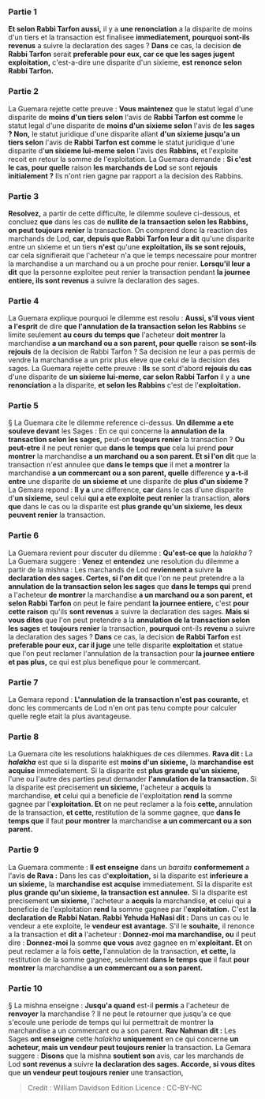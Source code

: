 
### Partie 1
<b>Et selon Rabbi Tarfon aussi,</b> il y a <b>une renonciation</b> a la disparite de moins d'un tiers et la transaction est finalisee <b>immediatement, pourquoi sont-ils revenus</b> a suivre la declaration des sages ? <b>Dans</b> ce cas, la decision <b>de Rabbi Tarfon</b> serait <b>preferable pour eux, car ce que les sages jugent exploitation,</b> c'est-a-dire une disparite d'un sixieme, <b>est renonce selon Rabbi Tarfon.</b>

### Partie 2
La Guemara rejette cette preuve : <b>Vous maintenez</b> que le statut legal d'une disparite de <b>moins d'un tiers selon</b> l'avis de <b>Rabbi Tarfon est comme</b> le statut legal d'une disparite de <b>moins d'un sixieme selon</b> l'avis de <b>les sages ? Non,</b> le statut juridique d'une disparite allant <b>d'un sixieme jusqu'a un tiers selon</b> l'avis de <b>Rabbi Tarfon est comme</b> le statut juridique d'une disparite d'<b>un sixieme lui-meme selon</b> l'avis des <b>Rabbins,</b> et l'exploite recoit en retour la somme de l'exploitation. La Guemara demande : <b>Si c'est le cas, pour quelle</b> raison <b>les marchands de Lod</b> se sont <b>rejouis initialement ?</b> Ils n'ont rien gagne par rapport a la decision des Rabbins.

### Partie 3
<b>Resolvez,</b> a partir de cette difficulte, le dilemme souleve ci-dessous, et concluez <b>que</b> dans les cas de <b>nullite de la transaction selon les Rabbins, on peut toujours renier</b> la transaction. On comprend donc la reaction des marchands de Lod, <b>car, depuis que Rabbi Tarfon leur a dit</b> qu'une disparite entre un sixieme et un tiers <b>n'est</b> qu'une <b>exploitation, ils se sont rejouis,</b> car cela signifierait que l'acheteur n'a que le temps necessaire pour montrer la marchandise a un marchand ou a un proche pour renier. <b>Lorsqu'il leur a dit</b> que la personne exploitee peut renier la transaction pendant <b>la journee entiere, ils sont revenus</b> a suivre la declaration des sages.

### Partie 4
La Guemara explique pourquoi le dilemme est resolu : <b>Aussi, s'il vous vient a l'esprit</b> de dire <b>que l'annulation de la transaction selon les Rabbins</b> se limite seulement <b>au cours du temps que</b> l'acheteur <b>doit montrer</b> la marchandise <b>a un marchand ou a son parent, pour quelle</b> raison <b>se sont-ils rejouis</b> de la decision de Rabbi Tarfon ? Sa decision ne leur a pas permis de vendre la marchandise a un prix plus eleve que celui de la decision des sages. La Guemara rejette cette preuve : <b>Ils</b> se sont d'abord <b>rejouis du cas</b> d'une disparite de <b>un sixieme lui-meme, car selon Rabbi Tarfon</b> il y a <b>une renonciation</b> a la disparite, <b>et selon les Rabbins</b> c'est de l'<b>exploitation.</b>

### Partie 5
§ La Guemara cite le dilemme reference ci-dessus. <b>Un dilemme a ete souleve devant</b> les Sages : En ce qui concerne la <b>annulation de la transaction selon les sages,</b> peut-on <b>toujours renier</b> la transaction ? <b>Ou peut-etre</b> il ne peut renier que <b>dans le temps que</b> cela lui prend <b>pour montrer</b> la marchandise <b>a un marchand ou a son parent. Et si l'on dit</b> que la transaction n'est annulee que <b>dans le temps que</b> il met <b>a montrer</b> la marchandise <b>a un commercant ou a son parent, quelle</b> difference <b>y a-t-il entre</b> une disparite de <b>un sixieme et</b> une disparite de <b>plus d'un sixieme ?</b> La Gemara repond : <b>Il y a</b> une difference, <b>car</b> dans le cas d'une disparite d'<b>un sixieme,</b> seul celui <b>qui a ete exploite peut renier</b> la transaction, <b>alors que</b> dans le cas ou la disparite est <b>plus grande qu'un sixieme, les deux peuvent renier</b> la transaction.

### Partie 6
La Guemara revient pour discuter du dilemme : <b>Qu'est-ce que</b> la <i>halakha</i> ? La Guemara suggere : <b>Venez</b> et <b>entendez</b> une resolution du dilemme a partir de la mishna : Les marchands de Lod <b>reviennent a</b> suivre <b>la declaration des sages. Certes, si l'on dit</b> que l'on ne peut pretendre a la <b>annulation de la transaction selon les sages</b> que <b>dans le temps qui</b> prend a l'acheteur <b>de montrer</b> la marchandise <b>a un marchand ou a son parent, et selon Rabbi Tarfon</b> on peut le faire pendant <b>la journee entiere,</b> c'est <b>pour cette raison</b> qu'ils <b>sont revenus</b> a suivre la declaration des sages. <b>Mais si vous dites</b> que l'on peut pretendre a la <b>annulation de la transaction selon les sages</b> et <b>toujours renier</b> la transaction, <b>pourquoi</b> ont-ils <b>revenu</b> a suivre la declaration des sages ? <b>Dans</b> ce cas, la decision <b>de Rabbi Tarfon</b> est <b>preferable pour eux, car il juge</b> une telle disparite <b>exploitation</b> et statue que l'on peut reclamer l'annulation de la transaction pour <b>la journee entiere et pas plus,</b> ce qui est plus benefique pour le commercant.

### Partie 7
La Gemara repond : <b>L'annulation de la transaction n'est pas courante,</b> et donc les commercants de Lod n'en ont pas tenu compte pour calculer quelle regle etait la plus avantageuse.

### Partie 8
La Guemara cite les resolutions halakhiques de ces dilemmes. <b>Rava dit :</b> La <b><i>halakha</i></b> est que si la disparite est <b>moins d'un sixieme,</b> la <b>marchandise est acquise</b> immediatement. Si la disparite est <b>plus grande qu'un sixieme,</b> l'une ou l'autre des parties peut demander <b>l'annulation de la transaction.</b> Si la disparite est precisement <b>un sixieme,</b> l'acheteur a <b>acquis</b> la marchandise, <b>et</b> celui qui a beneficie de l'exploitation <b>rend</b> la somme gagnee par l'<b>exploitation. Et</b> on ne peut reclamer a la fois <b>cette, </b> annulation de la transaction, <b>et cette, </b> restitution de la somme gagnee, que <b>dans le temps que</b> il faut <b>pour montrer</b> la marchandise <b>a un commercant ou a son parent.</b>

### Partie 9
La Guemara commente : <b>Il est enseigne</b> dans un <i>baraita</i> <b>conformement</b> a l'avis <b>de Rava :</b> Dans les cas d'<b>exploitation,</b> si la disparite est <b>inferieure a un sixieme,</b> la <b>marchandise est acquise</b> immediatement. Si la disparite est <b>plus grande qu'un sixieme, la transaction est annulee.</b> Si la disparite est precisement <b>un sixieme,</b> l'acheteur a <b>acquis</b> la marchandise, <b>et</b> celui qui a beneficie de l'exploitation <b>rend</b> la somme gagnee par l'<b>exploitation.</b> C'est <b>la declaration de Rabbi Natan. Rabbi Yehuda HaNasi dit :</b> Dans un cas ou le vendeur a ete exploite, le <b>vendeur est avantage.</b> S'il le <b>souhaite,</b> il renonce a la transaction et <b>dit a</b> l'acheteur : <b>Donnez-moi ma marchandise, ou</b> il peut dire : <b>Donnez-moi</b> la somme <b>que vous</b> avez gagnee en m'<b>exploitant. Et</b> on peut reclamer a la fois <b>cette, </b> l'annulation de la transaction, <b>et cette, </b> la restitution de la somme gagnee, seulement <b>dans le temps que</b> il faut <b>pour montrer</b> la marchandise <b>a un commercant ou a son parent.</b>

### Partie 10
§ La mishna enseigne : <b>Jusqu'a quand</b> est-il <b>permis</b> a l'acheteur de <b>renvoyer</b> la marchandise ? Il ne peut le retourner que jusqu'a ce que s'ecoule une periode de temps qui lui permettrait de montrer la marchandise a un commercant ou a son parent. <b>Rav Nahman dit :</b> Les Sages <b>ont enseigne</b> cette <i>halakha</i> <b>uniquement</b> en ce qui concerne <b>un acheteur, mais un vendeur peut toujours renier</b> la transaction. La Gemara suggere : <b>Disons</b> que la mishna <b>soutient son</b> avis, car les marchands de Lod <b>sont revenus a</b> suivre <b>la declaration des sages. Accorde, si vous dites</b> que <b>un vendeur peut toujours renier</b> une transaction,

>Credit : William Davidson Edition
>Licence : CC-BY-NC